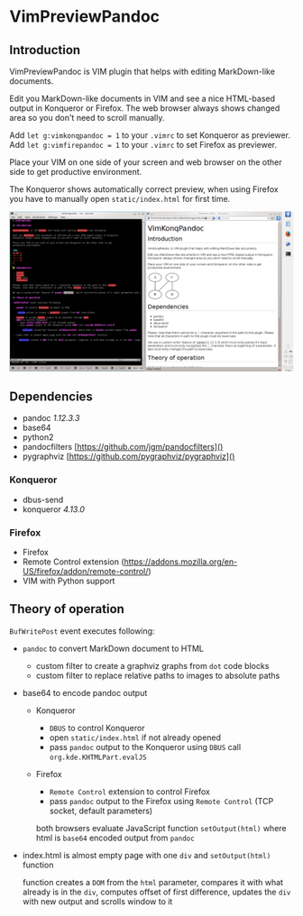 # VimPreviewPandoc

## Introduction

VimPreviewPandoc is VIM plugin that helps with editing MarkDown-like documents.

Edit you MarkDown-like documents in VIM and see a nice HTML-based output in Konqueror or Firefox.
The web browser always shows changed area so you don't need to scroll manually.

Add `let g:vimkonqpandoc = 1` to your `.vimrc` to set Konqueror as previewer.
Add `let g:vimfirepandoc = 1` to your `.vimrc` to set Firefox as previewer.

Place your VIM on one side of your screen and web browser on the other side to get
productive environment.

The Konqueror shows automatically correct preview, when using Firefox you have to manually open `static/index.html` for first time.

![Screenshot](screen-1.png)

## Dependencies

 - pandoc *1.12.3.3*
 - base64
 - python2
 - pandocfilters [https://github.com/jgm/pandocfilters]()
 - pygraphviz [https://github.com/pygraphviz/pygraphviz]()

### Konqueror

 - dbus-send
 - konqueror *4.13.0*

### Firefox

 - Firefox
 - Remote Control extension (https://addons.mozilla.org/en-US/firefox/addon/remote-control/)
 - VIM with Python support

## Theory of operation

 `BufWritePost` event executes following:

 - `pandoc` to convert MarkDown document to HTML

    - custom filter to create a graphviz graphs from `dot` code blocks
    - custom filter to replace relative paths to images to absolute paths

 - base64 to encode pandoc output

    - Konqueror

        - `DBUS` to control Konqueror
        - open `static/index.html` if not already opened
        - pass `pandoc` output to the Konqueror using `DBUS` call `org.kde.KHTMLPart.evalJS`

    - Firefox

        - `Remote Control` extension to control Firefox
        - pass `pandoc` output to the Firefox using `Remote Control` (TCP socket, default parameters)

        both browsers evaluate JavaScript function `setOutput(html)` where html is `base64` encoded output from `pandoc`

 - index.html is almost empty page with one `div` and `setOutput(html)` function

     function creates a `DOM` from the `html` parameter, compares it with what already is in the `div`, computes offset of first difference, updates the `div` with new output and scrolls window to it

